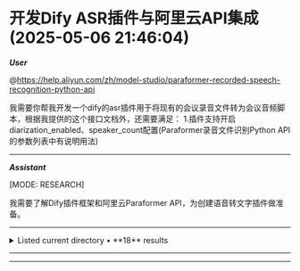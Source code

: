 <!-- Generated by SpecStory -->

# 开发Dify ASR插件与阿里云API集成 (2025-05-06 21:46:04)

_**User**_

@https://help.aliyun.com/zh/model-studio/paraformer-recorded-speech-recognition-python-api 
 
我需要你帮我开发一个dify的asr插件用于将现有的会议录音文件转为会议音频脚本，根据我提供的这个接口文档外，还需要满足：
1.插件支持开启diarization_enabled、speaker_count配置(Paraformer录音文件识别Python API的参数列表中有说明用法)


---

_**Assistant**_

[MODE: RESEARCH]

我需要了解Dify插件框架和阿里云Paraformer API，为创建语音转文字插件做准备。

---

<details>
            <summary>Listed current directory • **18** results</summary>
        
| Name |
|-------|
| 📁 `.git` |
| 📁 `provider` |
| 📄 `requirements.txt` |
| 📁 `tools` |
| 📄 `PRIVACY.md` |
| 📄 `README.md` |
| 📄 `manifest.yaml` |
| 📄 `GUIDE.md` |
| 📁 `__pycache__` |
| 📁 `.venv` |
| 📁 `.specstory` |
| 📁 `_assets` |
| 📄 `main.py` |
| 📄 `.difyignore` |
| 📄 `.env.example` |
| 📄 `.gitignore` |
| 📄 `.cursorindexingignore` |
| 📁 `.cursor` |

</details>

---



---

